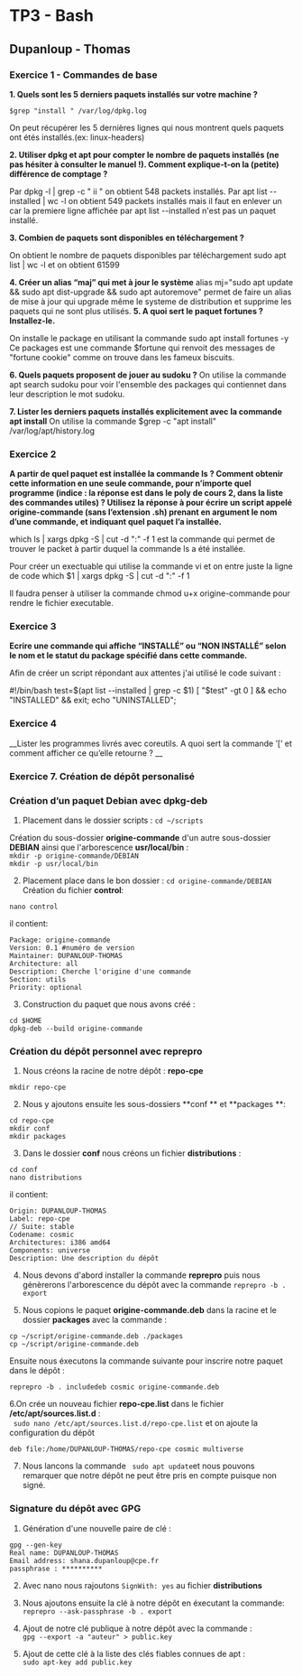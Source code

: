 # TP3 - Bash
## Dupanloup - Thomas

### Exercice 1 - Commandes de base

__1. Quels sont les 5 derniers paquets installés sur votre machine ?__

```
$grep "install " /var/log/dpkg.log
```
On peut récupérer les 5 dernières lignes qui nous montrent quels paquets ont étés installés.(ex: linux-headers)

__2. Utiliser dpkg et apt pour compter le nombre de paquets installés (ne pas hésiter à consulter le manuel !).
Comment explique-t-on la (petite) différence de comptage ?__

Par dpkg -l | grep -c " ii " on obtient 548 packets installés.
Par apt list --installed | wc -l on obtient 549 packets installés mais il faut en enlever un car la premiere ligne affichée par apt list --installed n'est pas un paquet installé.

__3. Combien de paquets sont disponibles en téléchargement ?__

 On obtient le nombre de paquets disponibles par téléchargement
 sudo apt list | wc -l et on obtient 61599 

__4. Créer un alias “maj” qui met à jour le système__
alias mj="sudo apt update && sudo apt dist-upgrade && sudo apt autoremove" permet de faire un alias de mise à jour qui upgrade même le systeme de distribution et supprime les paquets qui ne sont plus utilisés.
__5. A quoi sert le paquet fortunes ? Installez-le.__

On installe le package en utilisant la commande sudo apt install fortunes -y
Ce packages est une commande $fortune qui renvoit des messages de "fortune cookie" comme on trouve dans les fameux biscuits.  

__6. Quels paquets proposent de jouer au sudoku ?__
On utilise la commande apt search sudoku pour voir l'ensemble des packages qui contiennet dans leur description le mot sudoku. 

__7. Lister les derniers paquets installés explicitement avec la commande apt install__
On utilise la commande $grep -c "apt install" /var/log/apt/history.log 	


### Exercice 2

__A partir de quel paquet est installée la commande ls ? Comment obtenir cette information en une seule
commande, pour n’importe quel programme (indice : la réponse est dans le poly de cours 2, dans la liste des
commandes utiles) ? Utilisez la réponse à pour écrire un script appelé origine-commande (sans l’extension
.sh) prenant en argument le nom d’une commande, et indiquant quel paquet l’a installée.__

which ls | xargs dpkg -S | cut -d ":" -f 1 est la commande qui permet de trouver le packet à partir duquel la commande ls a été installée. 

Pour créer un exectuable qui utilise la commande vi et on entre juste la ligne de code 
which $1 | xargs dpkg -S | cut -d ":" -f 1 

Il faudra penser à utiliser la commande chmod u+x origine-commande pour rendre le fichier executable. 

### Exercice 3

__Ecrire une commande qui affiche “INSTALLÉ” ou “NON INSTALLÉ” selon le nom et le statut du package
spécifié dans cette commande.__

Afin de créer un script répondant aux attentes j'ai utilisé le code suivant : 

#!/bin/bash
test=$(apt list --installed | grep -c $1)
[ "$test" -gt 0 ] && echo "INSTALLED" && exit;
echo "UNINSTALLED";

### Exercice 4

__Lister les programmes livrés avec coreutils. A quoi sert la commande ’[’ et comment afficher ce qu’elle
retourne ? __

### Exercice 7. Création de dépôt personalisé

### Création d’un paquet Debian avec dpkg-deb

1. Placement dans le dossier scripts :
```cd ~/scripts```

Création du sous-dossier **origine-commande** d'un autre sous-dossier **DEBIAN** ainsi que l'arborescence **usr/local/bin** :  
```mkdir -p origine-commande/DEBIAN```  
```mkdir -p usr/local/bin```  

2. Placement place dans le bon dossier :
```cd origine-commande/DEBIAN```
Création du fichier **control**:  
```
nano control 
```
il contient: 
```
Package: origine-commande 
Version: 0.1 #numéro de version
Maintainer: DUPANLOUP-THOMAS 
Architecture: all 
Description: Cherche l'origine d'une commande
Section: utils 
Priority: optional 
```  
3. Construction du paquet que nous avons créé :
```
cd $HOME
dpkg-deb --build origine-commande
```

### Création du dépôt personnel avec reprepro

1. Nous créons la racine de notre dépôt : **repo-cpe**  
```
mkdir repo-cpe
```
2. Nous y ajoutons ensuite les sous-dossiers **conf ** et **packages **:  
```
cd repo-cpe 
mkdir conf
mkdir packages
```
3. Dans le dossier **conf** nous créons un fichier **distributions** :  
```
cd conf 
nano distributions 
```
il contient:
```
Origin: DUPANLOUP-THOMAS
Label: repo-cpe
// Suite: stable 
Codename: cosmic 
Architectures: i386 amd64 
Components: universe  
Description: Une description du dépôt 
```
4. Nous devons d'abord installer la commande **reprepro** puis nous génèrerons l'arborescence du dépôt avec la commande ```reprepro -b . export ```

5. Nous copions le paquet **origine-commande.deb** dans la racine et le dossier **packages** avec la commande :  
```
cp ~/script/origine-commande.deb ./packages
cp ~/script/origine-commande.deb 
```
Ensuite nous éxecutons la commande suivante pour inscrire notre paquet dans le dépôt :  
```
reprepro -b . includedeb cosmic origine-commande.deb
```
6.On crée un nouveau fichier **repo-cpe.list** dans le fichier **/etc/apt/sources.list.d** :   
``` sudo nano /etc/apt/sources.list.d/repo-cpe.list``` et on ajoute la configuration du dépôt
```
deb file:/home/DUPANLOUP-THOMAS/repo-cpe cosmic multiverse
```
7. Nous lancons la commande ``` sudo apt update```et nous pouvons remarquer que notre dépôt ne peut être pris en compte puisque non signé.

### Signature du dépôt avec GPG

1. Génération d'une nouvelle paire de clé : 
``` 
gpg --gen-key
Real name: DUPANLOUP-THOMAS
Email address: shana.dupanloup@cpe.fr
passphrase : **********
```
2. Avec nano nous rajoutons ```SignWith: yes``` au fichier **distributions**

3. Nous ajoutons ensuite la clé à notre dépôt en éxecutant la commande:  
```reprepro --ask-passphrase -b . export```

4. Ajout de notre clé publique à notre dépôt avec la commande :  
```gpg --export -a "auteur" > public.key```

5. Ajout de cette clé à la liste des clés fiables connues de apt :  
```sudo apt-key add public.key```


